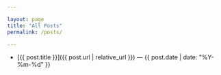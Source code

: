 ```yaml
---

layout: page  
title: "All Posts"  
permalink: /posts/

---
```


*   [{{ post.title }}]({{ post.url | relative_url }}) — {{ post.date | date: "%Y-%m-%d" }}